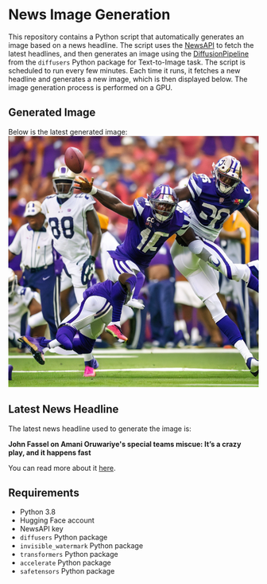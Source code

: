 # News Image Generation
This repository contains a Python script that automatically generates an image based on a news headline. The script uses the [NewsAPI](https://newsapi.org/) to fetch the latest headlines, and then generates an image using the [DiffusionPipeline](https://github.com/huggingface/diffusers) from the `diffusers` Python package for Text-to-Image task.
The script is scheduled to run every few minutes. Each time it runs, it fetches a new headline and generates a new image, which is then displayed below. The image generation process is performed on a GPU.

## Generated Image
Below is the latest generated image:
![Generated Image](image.png)

## Latest News Headline
The latest news headline used to generate the image is:

**John Fassel on Amani Oruwariye's special teams miscue: It’s a crazy play, and it happens fast**

You can read more about it [here](https://news.google.com/rss/articles/CBMi5gFBVV95cUxNQ2RsN2VzYzQwSDIyUzUyZUcxWUJpeGhYY184WHlZTFJ4djNqWXZUaF82RWt4bHRENVVlR1Q4SE4zQ1YzalJCMTdVcUUyTXhJVklrREhkRjcxbjhNNmdQNGhqX0lpSkRfVnpEbDNBdE9pcXFubndVdExQMlo3X0RMYW5qWEV4TGEwRUw3cFo1RDhIQnloNlE5ZkgtVDBQUy1BQkJ1R3UxTDZLMWE0VkxkZHhiSnA3MW9TWDVKQmJad3ByZzJWcHNabVk1ZWVIVGhEMlc4aXY4d25RcjZlV1pMRGFSTjR6dw?oc=5).

## Requirements
- Python 3.8
- Hugging Face account
- NewsAPI key
- `diffusers` Python package
- `invisible_watermark` Python package
- `transformers` Python package
- `accelerate` Python package
- `safetensors` Python package
